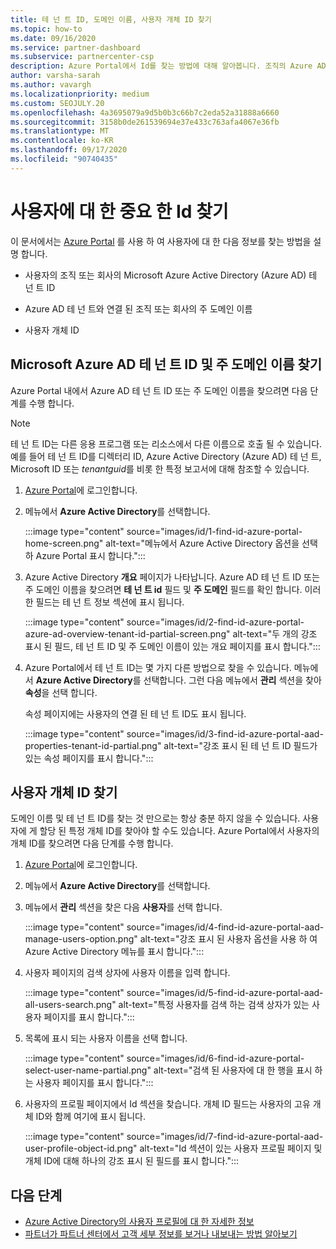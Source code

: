 ```yaml
---
title: 테 넌 트 ID, 도메인 이름, 사용자 개체 ID 찾기
ms.topic: how-to
ms.date: 09/16/2020
ms.service: partner-dashboard
ms.subservice: partnercenter-csp
description: Azure Portal에서 Id를 찾는 방법에 대해 알아봅니다. 조직의 Azure AD 테 넌 트 ID, 도메인 이름 또는 특정 사용자 개체 ID입니다. 일부 작업에는이 정보가 필요 합니다.
author: varsha-sarah
ms.author: vavargh
ms.localizationpriority: medium
ms.custom: SEOJULY.20
ms.openlocfilehash: 4a3695079a9d5b0b3c66b7c2eda52a31888a6660
ms.sourcegitcommit: 3158b0de261539694e37e433c763afa4067e36fb
ms.translationtype: MT
ms.contentlocale: ko-KR
ms.lasthandoff: 09/17/2020
ms.locfileid: "90740435"
---
```

# <a name="locate-important-ids-for-a-user"></a>사용자에 대 한 중요 한 Id 찾기

이 문서에서는 [Azure Portal](https://portal.azure.com/) 를 사용 하 여 사용자에 대 한 다음 정보를 찾는 방법을 설명 합니다.

- 사용자의 조직 또는 회사의 Microsoft Azure Active Directory (Azure AD) 테 넌 트 ID

- Azure AD 테 넌 트와 연결 된 조직 또는 회사의 주 도메인 이름

- 사용자 개체 ID

## <a name="find-the-microsoft-azure-ad-tenant-id-and-primary-domain-name"></a>Microsoft Azure AD 테 넌 트 ID 및 주 도메인 이름 찾기

Azure Portal 내에서 Azure AD 테 넌 트 ID 또는 주 도메인 이름을 찾으려면 다음 단계를 수행 합니다.

> [!NOTE]
> 테 넌 트 ID는 다른 응용 프로그램 또는 리소스에서 다른 이름으로 호출 될 수 있습니다. 예를 들어 테 넌 트 ID를 디렉터리 ID, Azure Active Directory (Azure AD) 테 넌 트, Microsoft ID 또는 *tenantguid*를 비롯 한 특정 보고서에 대해 참조할 수 있습니다.

1. [Azure Portal](https://portal.azure.com/)에 로그인합니다.

2. 메뉴에서 **Azure Active Directory**를 선택합니다.

   :::image type="content" source="images/id/1-find-id-azure-portal-home-screen.png" alt-text="메뉴에서 Azure Active Directory 옵션을 선택 하 Azure Portal 표시 합니다.":::

3. Azure Active Directory **개요** 페이지가 나타납니다. Azure AD 테 넌 트 ID 또는 주 도메인 이름을 찾으려면 **테 넌 트 id** 필드 및 **주 도메인** 필드를 확인 합니다. 이러한 필드는 테 넌 트 정보 섹션에 표시 됩니다.

   :::image type="content" source="images/id/2-find-id-azure-portal-azure-ad-overview-tenant-id-partial-screen.png" alt-text="두 개의 강조 표시 된 필드, 테 넌 트 ID 및 주 도메인 이름이 있는 개요 페이지를 표시 합니다.":::

4. Azure Portal에서 테 넌 트 ID는 몇 가지 다른 방법으로 찾을 수 있습니다. 메뉴에서 **Azure Active Directory**를 선택합니다. 그런 다음 메뉴에서 **관리** 섹션을 찾아 **속성**을 선택 합니다.

   속성 페이지에는 사용자의 연결 된 테 넌 트 ID도 표시 됩니다.

   :::image type="content" source="images/id/3-find-id-azure-portal-aad-properties-tenant-id-partial.png" alt-text="강조 표시 된 테 넌 트 ID 필드가 있는 속성 페이지를 표시 합니다.":::

## <a name="find-the-user-object-id"></a>사용자 개체 ID 찾기

도메인 이름 및 테 넌 트 ID를 찾는 것 만으로는 항상 충분 하지 않을 수 있습니다. 사용자에 게 할당 된 특정 개체 ID를 찾아야 할 수도 있습니다. Azure Portal에서 사용자의 개체 ID를 찾으려면 다음 단계를 수행 합니다.

1. [Azure Portal](https://portal.azure.com/)에 로그인합니다.

2. 메뉴에서 **Azure Active Directory**를 선택합니다.

3. 메뉴에서 **관리** 섹션을 찾은 다음 **사용자**를 선택 합니다.

      :::image type="content" source="images/id/4-find-id-azure-portal-aad-manage-users-option.png" alt-text="강조 표시 된 사용자 옵션을 사용 하 여 Azure Active Directory 메뉴를 표시 합니다.":::

4. 사용자 페이지의 검색 상자에 사용자 이름을 입력 합니다.

      :::image type="content" source="images/id/5-find-id-azure-portal-aad-all-users-search.png" alt-text="특정 사용자를 검색 하는 검색 상자가 있는 사용자 페이지를 표시 합니다.":::

5. 목록에 표시 되는 사용자 이름을 선택 합니다.  

      :::image type="content" source="images/id/6-find-id-azure-portal-select-user-name-partial.png" alt-text="검색 된 사용자에 대 한 행을 표시 하는 사용자 페이지를 표시 합니다.":::

6. 사용자의 프로필 페이지에서 Id 섹션을 찾습니다. 개체 ID 필드는 사용자의 고유 개체 ID와 함께 여기에 표시 됩니다.

      :::image type="content" source="images/id/7-find-id-azure-portal-aad-user-profile-object-id.png" alt-text="Id 섹션이 있는 사용자 프로필 페이지 및 개체 ID에 대해 하나의 강조 표시 된 필드를 표시 합니다.":::

## <a name="next-steps"></a>다음 단계

- [Azure Active Directory의 사용자 프로필에 대 한 자세한 정보](/azure/active-directory/fundamentals/active-directory-users-profile-azure-portal)
- [파트너가 파트너 센터에서 고객 세부 정보를 보거나 내보내는 방법 알아보기](see-your-customer-list.md)